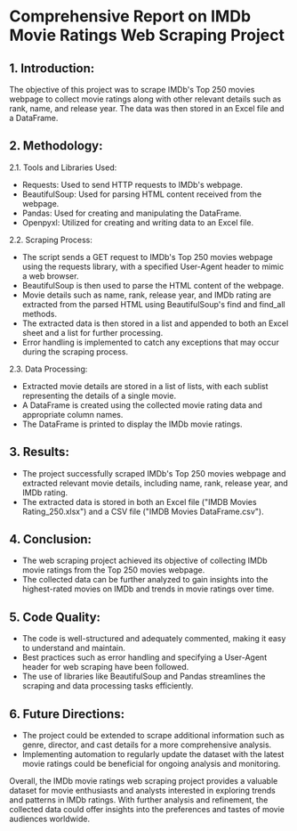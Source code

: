 # Comprehensive Report on IMDb Movie Ratings Web Scraping Project

## 1. Introduction:
   The objective of this project was to scrape IMDb's Top 250 movies webpage to collect movie ratings along with other relevant details such as rank, name, and release year. The data was then stored in an Excel file and a DataFrame.

## 2. Methodology:

2.1. Tools and Libraries Used:
   - Requests: Used to send HTTP requests to IMDb's webpage.
   - BeautifulSoup: Used for parsing HTML content received from the webpage.
   - Pandas: Used for creating and manipulating the DataFrame.
   - Openpyxl: Utilized for creating and writing data to an Excel file.

2.2. Scraping Process:
   - The script sends a GET request to IMDb's Top 250 movies webpage using the requests library, with a specified User-Agent header to mimic a web browser.
   - BeautifulSoup is then used to parse the HTML content of the webpage.
   - Movie details such as name, rank, release year, and IMDb rating are extracted from the parsed HTML using BeautifulSoup's find and find_all methods.
   - The extracted data is then stored in a list and appended to both an Excel sheet and a list for further processing.
   - Error handling is implemented to catch any exceptions that may occur during the scraping process.

2.3. Data Processing:
   - Extracted movie details are stored in a list of lists, with each sublist representing the details of a single movie.
   - A DataFrame is created using the collected movie rating data and appropriate column names.
   - The DataFrame is printed to display the IMDb movie ratings.

## 3. Results:
   - The project successfully scraped IMDb's Top 250 movies webpage and extracted relevant movie details, including name, rank, release year, and IMDb rating.
   - The extracted data is stored in both an Excel file ("IMDB Movies Rating_250.xlsx") and a CSV file ("IMDB Movies DataFrame.csv").

## 4. Conclusion:
   - The web scraping project achieved its objective of collecting IMDb movie ratings from the Top 250 movies webpage.
   - The collected data can be further analyzed to gain insights into the highest-rated movies on IMDb and trends in movie ratings over time.
   
## 5. Code Quality:
   - The code is well-structured and adequately commented, making it easy to understand and maintain.
   - Best practices such as error handling and specifying a User-Agent header for web scraping have been followed.
   - The use of libraries like BeautifulSoup and Pandas streamlines the scraping and data processing tasks efficiently.

## 6. Future Directions:
   - The project could be extended to scrape additional information such as genre, director, and cast details for a more comprehensive analysis.
   - Implementing automation to regularly update the dataset with the latest movie ratings could be beneficial for ongoing analysis and monitoring.

Overall, the IMDb movie ratings web scraping project provides a valuable dataset for movie enthusiasts and analysts interested in exploring trends and patterns in IMDb ratings. With further analysis and refinement, the collected data could offer insights into the preferences and tastes of movie audiences worldwide.